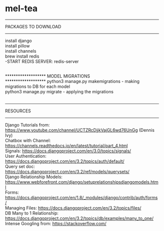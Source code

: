 # mel-tea

*******************
PACKAGES TO DOWNLOAD
*******************

install django <br>
install pillow <br>
install channels <br>
brew install redis <br>
    -START REDIS SERVER: redis-server

<br>
*******************
MODEL MIGRATIONS <br>
*******************
python3 manage.py makemigrations - making migrations to DB for each model <br>
python3 manage.py migrate - applying the migrations <br>

<br>


*******************
RESOURCES
*******************
Django Tutorials from:      https://www.youtube.com/channel/UCTZRcDjjkVajGL6wd76UnGg (Dennis Ivy) <br>
Chatbox with Channel:       https://channels.readthedocs.io/en/latest/tutorial/part_4.html <br>
Signals:                    https://docs.djangoproject.com/en/3.0/topics/signals/ <br>
User Authentication:        https://docs.djangoproject.com/en/3.2/topics/auth/default/ <br>
Query set doc:              https://docs.djangoproject.com/en/3.2/ref/models/querysets/ <br>
Django Relationship Models: https://www.webforefront.com/django/setuprelationshipsdjangomodels.html <br>
Forms:                      https://docs.djangoproject.com/en/1.8/_modules/django/contrib/auth/forms/ <br>
Managing Files:             https://docs.djangoproject.com/en/3.2/topics/files/ <br>
DB Many to 1 Relationship:  https://docs.djangoproject.com/en/3.2/topics/db/examples/many_to_one/ <br>
Intense Googling from:      https://stackoverflow.com/ <br>






 